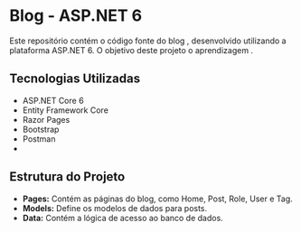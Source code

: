 # Blog  - ASP.NET 6

Este repositório contém o código fonte do blog , desenvolvido utilizando a plataforma ASP.NET 6. O objetivo deste projeto o aprendizagem .

## Tecnologias Utilizadas
* ASP.NET Core 6
* Entity Framework Core
* Razor Pages
* Bootstrap
* Postman
* 

## Estrutura do Projeto
* **Pages:** Contém as páginas do blog, como Home, Post, Role, User e Tag.
* **Models:** Define os modelos de dados para posts.
* **Data:** Contém a lógica de acesso ao banco de dados.
